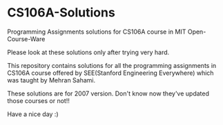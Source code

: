 # CS106A-Solutions
Programming Assignments solutions for CS106A course in MIT Open-Course-Ware 

Please look at these solutions only after trying very hard.

This repository contains solutions for all the programming assignments in CS106A course offered by SEE(Stanford Engineering Everywhere) which was taught by Mehran Sahami. 

These solutions are for 2007 version. Don't know now they've updated those courses or not!!

Have a nice day :)
